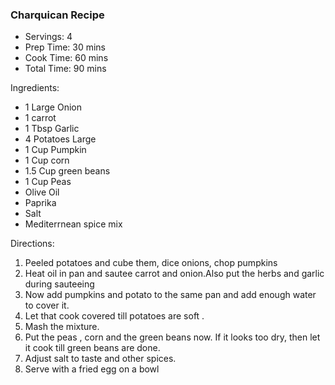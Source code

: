 <h3>Charquican Recipe</h3>

* Servings: 4
* Prep Time:  30 mins
* Cook Time:  60 mins
* Total Time: 90 mins

Ingredients:

* 1 Large Onion
* 1 carrot
* 1 Tbsp Garlic 
* 4 Potatoes Large
* 1 Cup Pumpkin
* 1 Cup corn
* 1.5 Cup green beans
* 1 Cup Peas
* Olive Oil
* Paprika
* Salt
* Mediterrnean spice mix

Directions:

1. Peeled potatoes and cube them, dice onions, chop pumpkins 
2. Heat oil in pan and sautee carrot and onion.Also put the herbs and garlic during sauteeing
3. Now add pumpkins and potato to the same pan and add enough water to cover it.
4. Let that cook covered till potatoes are soft .
5. Mash the mixture.
6. Put the peas , corn and the green beans now. If it looks too dry, then let it cook till green beans are done.
7. Adjust salt to taste and other spices.
8. Serve with a fried egg on a bowl